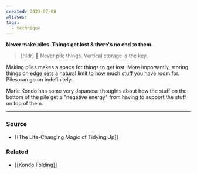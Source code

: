 ```yaml
---
created: 2023-07-08
aliases: 
tags:
  - technique
---
```

**Never make piles. Things get lost & there's no end to them.**

> [!tldr] 🔑 Never pile things. Vertical storage is the key.

Making piles makes a space for things to get lost. More importantly, storing things on edge sets a natural limit to how much stuff you have room for. Piles can go on indefinitely.

Marie Kondo has some very Japanese thoughts about how the stuff on the bottom of the pile get a "negative energy" from having to support the stuff on top of them. 

****
### Source
- [[The Life-Changing Magic of Tidying Up]]

### Related
- [[Kondo Folding]]
